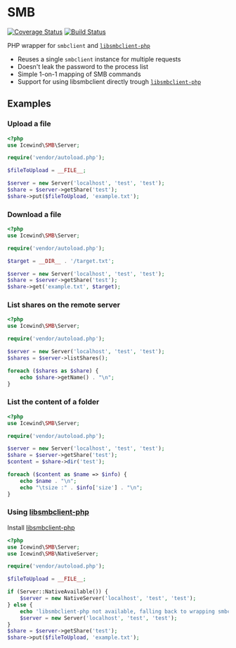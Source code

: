 SMB
===

[![Coverage Status](https://img.shields.io/coveralls/icewind1991/SMB.svg)](https://coveralls.io/r/icewind1991/SMB?branch=master)
[![Build Status](https://travis-ci.org/icewind1991/SMB.svg?branch=master)](https://travis-ci.org/icewind1991/SMB)

PHP wrapper for `smbclient` and [`libsmbclient-php`](https://github.com/eduardok/libsmbclient-php)

- Reuses a single `smbclient` instance for multiple requests
- Doesn't leak the password to the process list
- Simple 1-on-1 mapping of SMB commands
- Support for using libsmbclient directly trough [`libsmbclient-php`](https://github.com/eduardok/libsmbclient-php)

Examples
----

### Upload a file ###

```php
<?php
use Icewind\SMB\Server;

require('vendor/autoload.php');

$fileToUpload = __FILE__;

$server = new Server('localhost', 'test', 'test');
$share = $server->getShare('test');
$share->put($fileToUpload, 'example.txt');
```

### Download a file ###

```php
<?php
use Icewind\SMB\Server;

require('vendor/autoload.php');

$target = __DIR__ . '/target.txt';

$server = new Server('localhost', 'test', 'test');
$share = $server->getShare('test');
$share->get('example.txt', $target);
```

### List shares on the remote server ###

```php
<?php
use Icewind\SMB\Server;

require('vendor/autoload.php');

$server = new Server('localhost', 'test', 'test');
$shares = $server->listShares();

foreach ($shares as $share) {
	echo $share->getName() . "\n";
}
```

### List the content of a folder ###

```php
<?php
use Icewind\SMB\Server;

require('vendor/autoload.php');

$server = new Server('localhost', 'test', 'test');
$share = $server->getShare('test');
$content = $share->dir('test');

foreach ($content as $name => $info) {
	echo $name . "\n";
	echo "\tsize :" . $info['size'] . "\n";
}
```

### Using [libsmbclient-php](https://github.com/eduardok/libsmbclient-php) ###

Install [libsmbclient-php](https://github.com/eduardok/libsmbclient-php)

```php
<?php
use Icewind\SMB\Server;
use Icewind\SMB\NativeServer;

require('vendor/autoload.php');

$fileToUpload = __FILE__;

if (Server::NativeAvailable()) {
    $server = new NativeServer('localhost', 'test', 'test');
} else {
    echo 'libsmbclient-php not available, falling back to wrapping smbclient';
    $server = new Server('localhost', 'test', 'test');
}
$share = $server->getShare('test');
$share->put($fileToUpload, 'example.txt');
```
